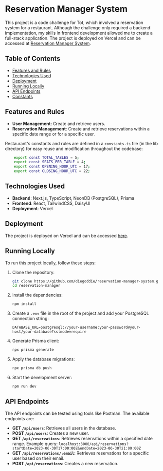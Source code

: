 # Reservation Manager System

This project is a code challenge for Tot, which involved a reservation system for a restaurant. Although the challenge only required a backend implementation, my skills in frontend development allowed me to create a full-stack application. The project is deployed on Vercel and can be accessed at [Reservation Manager System](https://reservation-manager-system.vercel.app).

## Table of Contents
- [Features and Rules](#features-and-rules)
- [Technologies Used](#technologies-used)
- [Deployment](#deployment)
- [Running Locally](#running-locally)
- [API Endpoints](#api-endpoints)
- [Constants](#constants)

## Features and Rules
- **User Management**: Create and retrieve users.
- **Reservation Management**: Create and retrieve reservations within a specific date range or for a specific user.

Restaurant's constants and rules are defined in a `constants.ts` file (in the lib directory) for easy reuse and modification throughout the codebase:

```sh
    export const TOTAL_TABLES = 5;
    export const SEATS_PER_TABLE = 4;
    export const OPENING_HOUR_UTC = 17;
    export const CLOSING_HOUR_UTC = 22;
```

## Technologies Used
- **Backend**: Next.js, TypeScript, NeonDB (PostgreSQL), Prisma
- **Frontend**: React, TailwindCSS, DaisyUI
- **Deployment**: Vercel

## Deployment
The project is deployed on Vercel and can be accessed [here](https://reservation-manager-system.vercel.app).

## Running Locally
To run this project locally, follow these steps:

1. Clone the repository:
    ```sh
    git clone https://github.com/diegoddie/reservation-manager-system.git
    cd reservation-manager
    ```

2. Install the dependencies:
    ```sh
    npm install
    ```

3. Create a `.env` file in the root of the project and add your PostgreSQL connection string:
    ```env
    DATABASE_URL=postgresql://your-username:your-password@your-host/your-database?sslmode=require
    ```

4. Generate Prisma client:
    ```sh
    npx prisma generate
    ```

5. Apply the database migrations:
    ```sh
    npx prisma db push
    ```

6. Start the development server:
    ```sh
    npm run dev
    ```

## API Endpoints
The API endpoints can be tested using tools like Postman. The available endpoints are:

- **GET `/api/users`**: Retrieves all users in the database.
- **POST `/api/users`**: Creates a new user.
- **GET `/api/reservations`**: Retrieves reservations within a specified date range. Example query: `localhost:3000/api/reservations?startDate=2023-06-30T17:00:00Z&endDate=2023-06-30T21:00:00Z`
- **GET `/api/reservations/:email`**: Retrieves reservations for a specific user based on their email.
- **POST `/api/reservations`**: Creates a new reservation.
